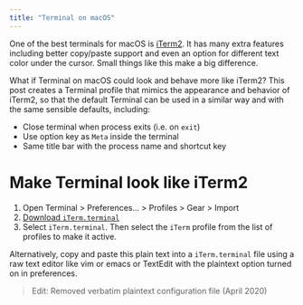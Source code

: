 ```yaml
---
title: "Terminal on macOS"
---
```


One of the best terminals for macOS is [iTerm2](https://www.iterm2.com/).
It has many extra features including better copy/paste support and even
an option for different text color under the cursor. Small things like
this make a big difference.

What if Terminal on macOS could look and behave more like iTerm2? This
post creates a Terminal profile that mimics the appearance and behavior
of iTerm2, so that the default Terminal can be used in a similar way and
with the same sensible defaults, including:
- Close terminal when process exits (i.e. on `exit`)
- Use option key as `Meta` inside the terminal
- Same title bar with the process name and shortcut key

# Make Terminal look like iTerm2

1. Open Terminal > Preferences... > Profiles > Gear > Import
2. [Download `iTerm.terminal`](/data/2019/iTerm.terminal)
3. Select `iTerm.terminal`. Then select the `iTerm` profile from the
list of profiles to make it active.

Alternatively, copy and paste this plain text into a `iTerm.terminal` file
using a raw text editor like vim or emacs or TextEdit with the plaintext
option turned on in preferences.

> Edit: Removed verbatim plaintext configuration file (April 2020)
